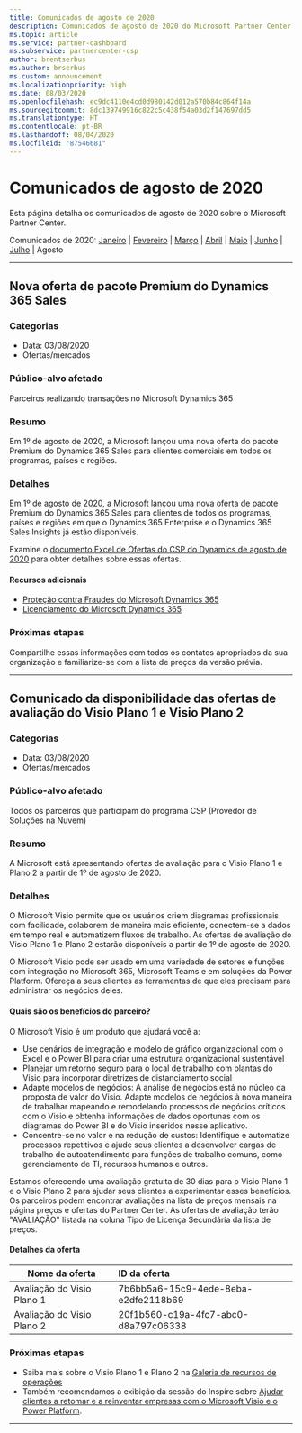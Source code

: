 ```yaml
---
title: Comunicados de agosto de 2020
description: Comunicados de agosto de 2020 do Microsoft Partner Center
ms.topic: article
ms.service: partner-dashboard
ms.subservice: partnercenter-csp
author: brentserbus
ms.author: brserbus
ms.custom: announcement
ms.localizationpriority: high
ms.date: 08/03/2020
ms.openlocfilehash: ec9dc4110e4cd0d980142d012a570b84c864f14a
ms.sourcegitcommit: 8dc139749916c822c5c438f54a03d2f147697dd5
ms.translationtype: HT
ms.contentlocale: pt-BR
ms.lasthandoff: 08/04/2020
ms.locfileid: "87546681"
---
```

# <a name="august-2020-announcements"></a>Comunicados de agosto de 2020

Esta página detalha os comunicados de agosto de 2020 sobre o Microsoft Partner Center.

Comunicados de 2020: [Janeiro](2020-january.md) | [Fevereiro](2020-february.md) | [Março](2020-march.md) | [Abril](2020-april.md) | [Maio](2020-may.md) | [Junho](2020-june.md) | [Julho](2020-july.md) | Agosto

________________

## <a name="new-dynamics-365-sales-premium-bundle-offer"></a><a name="2"></a>Nova oferta de pacote Premium do Dynamics 365 Sales
### <a name="categories"></a>Categorias

- Data: 03/08/2020
- Ofertas/mercados

### <a name="impacted-audience"></a>Público-alvo afetado

Parceiros realizando transações no Microsoft Dynamics 365

### <a name="summary"></a>Resumo

Em 1º de agosto de 2020, a Microsoft lançou uma nova oferta do pacote Premium do Dynamics 365 Sales para clientes comerciais em todos os programas, países e regiões.

### <a name="details"></a>Detalhes

Em 1º de agosto de 2020, a Microsoft lançou uma nova oferta de pacote Premium do Dynamics 365 Sales para clientes de todos os programas, países e regiões em que o Dynamics 365 Enterprise e o Dynamics 365 Sales Insights já estão disponíveis.

Examine o [documento Excel de Ofertas do CSP do Dynamics de agosto de 2020](https://partner.microsoft.com/resources/collection/microsoft-dynamics-365-power-platform-offers-products-fraud-protection-vl-csp-collection#/) para obter detalhes sobre essas ofertas. 

#### <a name="additional-resources"></a>Recursos adicionais

- [Proteção contra Fraudes do Microsoft Dynamics 365](https://partner.microsoft.com/resources/collection/microsoft-dynamics-365-power-platform-offers-products-fraud-protection-vl-csp-collection#/)
- [Licenciamento do Microsoft Dynamics 365](https://partner.microsoft.com/resources/collection/microsoft-dynamics-365-power-platform-offers-products-fraud-protection-vl-csp-collection#/)

### <a name="next-steps"></a>Próximas etapas

Compartilhe essas informações com todos os contatos apropriados da sua organização e familiarize-se com a lista de preços da versão prévia. 

________________

## <a name="announcing-the-availability-of-visio-plan-1-and-plan-2-trial-offers"></a><a name="1"></a>Comunicado da disponibilidade das ofertas de avaliação do Visio Plano 1 e Visio Plano 2 

### <a name="categories"></a>Categorias

- Data: 03/08/2020
- Ofertas/mercados

### <a name="impacted-audience"></a>Público-alvo afetado

Todos os parceiros que participam do programa CSP (Provedor de Soluções na Nuvem)

### <a name="summary"></a>Resumo

A Microsoft está apresentando ofertas de avaliação para o Visio Plano 1 e Plano 2 a partir de 1º de agosto de 2020. 

### <a name="details"></a>Detalhes

O Microsoft Visio permite que os usuários criem diagramas profissionais com facilidade, colaborem de maneira mais eficiente, conectem-se a dados em tempo real e automatizem fluxos de trabalho. As ofertas de avaliação do Visio Plano 1 e Plano 2 estarão disponíveis a partir de 1º de agosto de 2020.

O Microsoft Visio pode ser usado em uma variedade de setores e funções com integração no Microsoft 365, Microsoft Teams e em soluções da Power Platform. Ofereça a seus clientes as ferramentas de que eles precisam para administrar os negócios deles.

#### <a name="what-are-the-partner-benefits"></a>Quais são os benefícios do parceiro?

O Microsoft Visio é um produto que ajudará você a:

- Use cenários de integração e modelo de gráfico organizacional com o Excel e o Power BI para criar uma estrutura organizacional sustentável
- Planejar um retorno seguro para o local de trabalho com plantas do Visio para incorporar diretrizes de distanciamento social
- Adapte modelos de negócios: A análise de negócios está no núcleo da proposta de valor do Visio. Adapte modelos de negócios à nova maneira de trabalhar mapeando e remodelando processos de negócios críticos com o Visio e obtenha informações de dados oportunas com os diagramas do Power BI e do Visio inseridos nesse aplicativo. 
- Concentre-se no valor e na redução de custos: Identifique e automatize processos repetitivos e ajude seus clientes a desenvolver cargas de trabalho de autoatendimento para funções de trabalho comuns, como gerenciamento de TI, recursos humanos e outros.

Estamos oferecendo uma avaliação gratuita de 30 dias para o Visio Plano 1 e o Visio Plano 2 para ajudar seus clientes a experimentar esses benefícios. Os parceiros podem encontrar avaliações na lista de preços mensais na página preços e ofertas do Partner Center. As ofertas de avaliação terão "AVALIAÇÃO" listada na coluna Tipo de Licença Secundária da lista de preços.

#### <a name="offer-details"></a>Detalhes da oferta

   |**Nome da oferta**|**ID da oferta**|
   |-------------------|:------|
   |Avaliação do Visio Plano 1|7b6bb5a6-15c9-4ede-8eba-e2dfe2118b69|
   |Avaliação do Visio Plano 2|20f1b560-c19a-4fc7-abc0-d8a797c06338|

### <a name="next-steps"></a>Próximas etapas

- Saiba mais sobre o Visio Plano 1 e Plano 2 na [Galeria de recursos de operações](https://partner.microsoft.com/resources/collection/visio-availability-announcing-trial-offers#/) 
- Também recomendamos a exibição da sessão do Inspire sobre [Ajudar clientes a retomar e a reinventar empresas com o Microsoft Visio e o Power Platform](https://www.microsoft.com/microsoft-365/partners/videos/inspire-visio-power-platform).

________________
